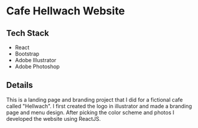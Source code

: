 # Cafe Hellwach Website

## Tech Stack

- React
- Bootstrap
- Adobe Illustrator
- Adobe Photoshop

## Details

This is a landing page and branding project that I did for a fictional cafe called "Hellwach". I first created the logo in illustrator and made a branding page and menu design. After picking the color scheme and photos I developed the website using ReactJS.

